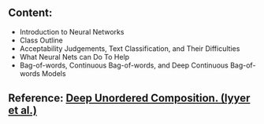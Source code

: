 ## Content:

* Introduction to Neural Networks
* Class Outline
* Acceptability Judgements, Text Classification, and Their Difficulties
* What Neural Nets can Do To Help
* Bag-of-words, Continuous Bag-of-words, and Deep Continuous Bag-of-words Models

## Reference: [Deep Unordered Composition. (Iyyer et al.)](https://www.aclweb.org/anthology/P15-1162/)
